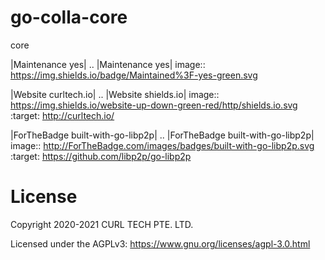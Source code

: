 # go-colla-core
core

|Maintenance yes|
.. |Maintenance yes| image:: https://img.shields.io/badge/Maintained%3F-yes-green.svg

|Website curltech.io|
.. |Website shields.io| image:: https://img.shields.io/website-up-down-green-red/http/shields.io.svg
   :target: http://curltech.io/

|ForTheBadge built-with-go-libp2p|
.. |ForTheBadge built-with-go-libp2p| image:: http://ForTheBadge.com/images/badges/built-with-go-libp2p.svg
   :target: https://github.com/libp2p/go-libp2p

# License
Copyright 2020-2021 CURL TECH PTE. LTD.

Licensed under the AGPLv3: https://www.gnu.org/licenses/agpl-3.0.html
